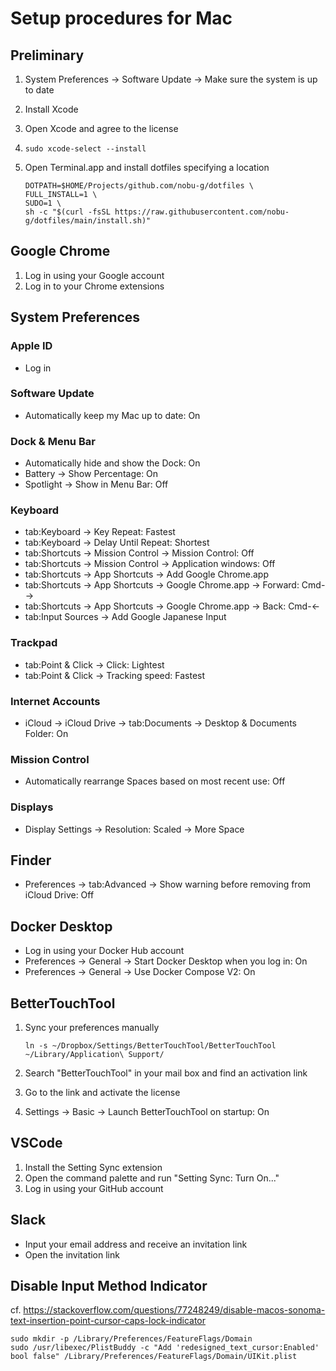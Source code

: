 # Setup procedures for Mac

## Preliminary

1. System Preferences -> Software Update -> Make sure the system is up to date
1. Install Xcode
1. Open Xcode and agree to the license
1. `sudo xcode-select --install`
1. Open Terminal.app and install dotfiles specifying a location

    ```shell
    DOTPATH=$HOME/Projects/github.com/nobu-g/dotfiles \
    FULL_INSTALL=1 \
    SUDO=1 \
    sh -c "$(curl -fsSL https://raw.githubusercontent.com/nobu-g/dotfiles/main/install.sh)"
    ```

## Google Chrome

1. Log in using your Google account
1. Log in to your Chrome extensions

## System Preferences

### Apple ID

- Log in

### Software Update

- Automatically keep my Mac up to date: On

### Dock & Menu Bar

- Automatically hide and show the Dock: On
- Battery -> Show Percentage: On
- Spotlight -> Show in Menu Bar: Off

### Keyboard

- tab:Keyboard -> Key Repeat: Fastest
- tab:Keyboard -> Delay Until Repeat: Shortest
- tab:Shortcuts -> Mission Control -> Mission Control: Off
- tab:Shortcuts -> Mission Control -> Application windows: Off
- tab:Shortcuts -> App Shortcuts -> Add Google Chrome.app
- tab:Shortcuts -> App Shortcuts -> Google Chrome.app -> Forward: Cmd-→
- tab:Shortcuts -> App Shortcuts -> Google Chrome.app -> Back: Cmd-←
- tab:Input Sources -> Add Google Japanese Input

### Trackpad

- tab:Point & Click -> Click: Lightest
- tab:Point & Click -> Tracking speed: Fastest

### Internet Accounts

- iCloud -> iCloud Drive -> tab:Documents -> Desktop & Documents Folder: On

### Mission Control

- Automatically rearrange Spaces based on most recent use: Off

### Displays

- Display Settings -> Resolution: Scaled -> More Space

## Finder

- Preferences -> tab:Advanced -> Show warning before removing from iCloud Drive: Off

## Docker Desktop

- Log in using your Docker Hub account
- Preferences -> General -> Start Docker Desktop when you log in: On
- Preferences -> General -> Use Docker Compose V2: On

## BetterTouchTool

1. Sync your preferences manually

    ```shell
    ln -s ~/Dropbox/Settings/BetterTouchTool/BetterTouchTool ~/Library/Application\ Support/
    ```

1. Search "BetterTouchTool" in your mail box and find an activation link
1. Go to the link and activate the license
1. Settings -> Basic -> Launch BetterTouchTool on startup: On

## VSCode

1. Install the Setting Sync extension
1. Open the command palette and run "Setting Sync: Turn On..."
1. Log in using your GitHub account

## Slack

- Input your email address and receive an invitation link
- Open the invitation link

## Disable Input Method Indicator

cf. <https://stackoverflow.com/questions/77248249/disable-macos-sonoma-text-insertion-point-cursor-caps-lock-indicator>

```shell
sudo mkdir -p /Library/Preferences/FeatureFlags/Domain
sudo /usr/libexec/PlistBuddy -c "Add 'redesigned_text_cursor:Enabled' bool false" /Library/Preferences/FeatureFlags/Domain/UIKit.plist
```
